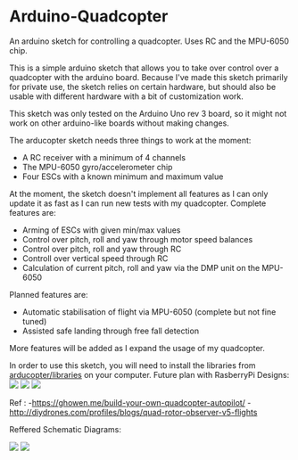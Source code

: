 Arduino-Quadcopter
=========

An arduino sketch for controlling a quadcopter. Uses RC and the MPU-6050 chip.


This is a simple arduino sketch that allows you to take over control over a quadcopter with the arduino board.
Because I've made this sketch primarily for private use, the sketch relies on certain hardware, but should also be
usable with different hardware with a bit of customization work.

This sketch was only tested on the Arduino Uno rev 3 board, so it might not work on other arduino-like boards without
making changes.

The arducopter sketch needs three things to work at the moment:

- A RC receiver with a minimum of 4 channels
- The MPU-6050 gyro/accelerometer chip
- Four ESCs with a known minimum and maximum value


At the moment, the sketch doesn't implement all features as I can only update it as fast as I can run new tests
with my quadcopter.
Complete features are:

- Arming of ESCs with given min/max values
- Control over pitch, roll and yaw through motor speed balances
- Control over pitch, roll and yaw through RC
- Controll over vertical speed through RC
- Calculation of current pitch, roll and yaw via the DMP unit on the MPU-6050

Planned features are:

- Automatic stabilisation of flight via MPU-6050 (complete but not fine tuned)
- Assisted safe landing through free fall detection


More features will be added as I expand the usage of my quadcopter.



In order to use this sketch, you will need to install the libraries from [arducopter/libraries](https://github.com/sujitbehera27/RCQuadcopterProject/tree/master/libraries)
on your computer.
Future plan with RasberryPi Designs:
<img src="https://ghowen.me/build-your-own-quadcopter-autopilot/ratepid.png"></img>
<img src="https://ghowen.me/build-your-own-quadcopter-autopilot/overallpid.png"></img>
<img src="https://ghowen.me/build-your-own-quadcopter-autopilot/rpi.png"></img>
<br>

Ref :
-https://ghowen.me/build-your-own-quadcopter-autopilot/
-http://diydrones.com/profiles/blogs/quad-rotor-observer-v5-flights

Reffered Schematic Diagrams:

<img src="http://api.ning.com/files/HcZUn-GL6ra1cwMfDJLOdGkQAOE52UIJdpU3DxkNLTOvU9uBHts207Xv4S8f*HwwxPyQhN3T1bKSgCTDRMbVTA__/mainboard_blue_2.jpg"></img>
<img src="http://api.ning.com/files/N-m37Ss5uFpmbtOBgphamvIwLgBXfJZDlMczFx*uAv0T*F4DMNTu14ByO9FFd5Ge2IK1wyGCxPYeKbKF4tBhaw__/circuit_diagram.gif"></img>



